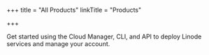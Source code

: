 +++
title = "All Products"
linkTitle = "Products"

+++


Get started using the Cloud Manager, CLI, and API to deploy Linode services and manage your account.

 <!--more-->